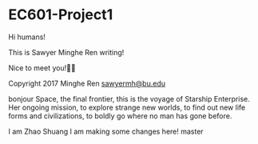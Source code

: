 # EC601-Project1

Hi humans!

This is Sawyer Minghe Ren writing!

Nice to meet you!👍🏻


Copyright 2017 Minghe Ren sawyermh@bu.edu

 bonjour
Space, the final frontier, this is the voyage of Starship Enterprise. Her ongoing mission,
to explore strange new worlds, to find out new life forms and civilizations, to boldly go
where no man has gone before.


I am Zhao Shuang
I am making some changes here!
master
